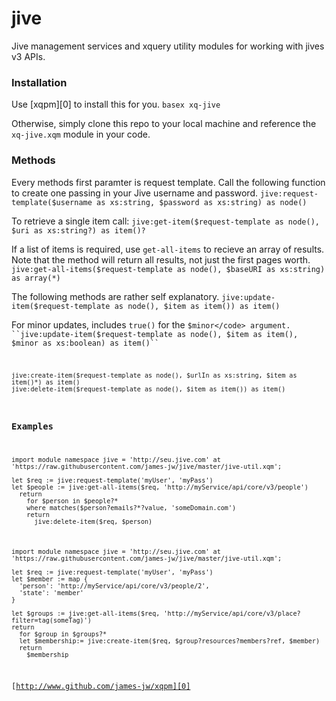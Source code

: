 # jive
Jive management services and xquery utility modules for working with jives v3 APIs.

### Installation
Use [xqpm][0] to install this for you. 
<code>basex xq-jive</code> 

Otherwise, simply clone this repo to your local machine and reference the <code>xq-jive.xqm</code> module in your code.

### Methods
Every methods first paramter is request template. Call the following function to create one passing in your Jive username and password.
``jive:request-template($username as xs:string, $password as xs:string) as node()``

To retrieve a single item call:
``jive:get-item($request-template as node(), $uri as xs:string?) as item()?``

If a list of items is required, use <code>get-all-items</code> to recieve an array of results. Note that the method will return all results, not just the first pages worth.
``jive:get-all-items($request-template as node(), $baseURI as xs:string) as array(*)``

The following methods are rather self explanatory. 
``jive:update-item($request-template as node(), $item as item()) as item()``

For minor updates, includes <code>true()</code> for the <code>$minor</code> argument.
``jive:update-item($request-template as node(), $item as item(), $minor as xs:boolean) as item()``

``jive:create-item($request-template as node(), $urlIn as xs:string, $item as item()*) as item()``
``jive:delete-item($request-template as node(), $item as item()) as item()``

### Examples

```xquery
import module namespace jive = 'http://seu.jive.com' at 'https://raw.githubusercontent.com/james-jw/jive/master/jive-util.xqm';

let $req := jive:request-template('myUser', 'myPass') 
let $people := jive:get-all-items($req, 'http://myService/api/core/v3/people') 
  return
    for $person in $people?*
    where matches($person?emails?*?value, 'someDomain.com') 
    return
      jive:delete-item($req, $person)
```

```xquery
import module namespace jive = 'http://seu.jive.com' at 'https://raw.githubusercontent.com/james-jw/jive/master/jive-util.xqm';

let $req := jive:request-template('myUser', 'myPass') 
let $member := map {
  'person': 'http://myService/api/core/v3/people/2',
  'state': 'member'
}
  
let $groups := jive:get-all-items($req, 'http://myService/api/core/v3/place?filter=tag(someTag)')
return
  for $group in $groups?*
  let $membership:= jive:create-item($req, $group?resources?members?ref, $member) 
  return
    $membership
```

[http://www.github.com/james-jw/xqpm][0]
